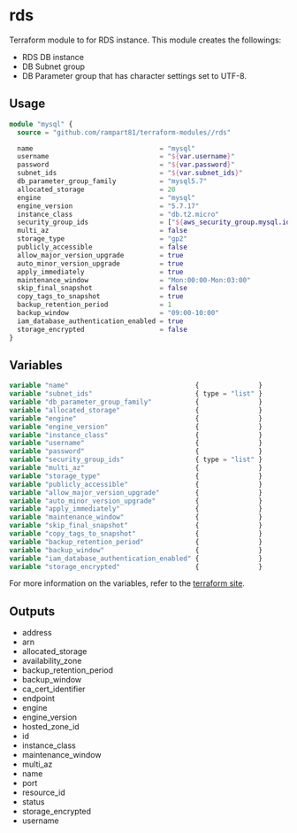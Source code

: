 # rds

Terraform module to for RDS instance. This module creates the followings:
* RDS DB instance
* DB Subnet group
* DB Parameter group that has character settings set to UTF-8.

## Usage
```terraform
module "mysql" {
  source = "github.com/rampart81/terraform-modules//rds"

  name                                = "mysql"
  username                            = "${var.username}"
  password                            = "${var.password}"
  subnet_ids                          = "${var.subnet_ids}"
  db_parameter_group_family           = "mysql5.7"
  allocated_storage                   = 20
  engine                              = "mysql"
  engine_version                      = "5.7.17"
  instance_class                      = "db.t2.micro"
  security_group_ids                  = ["${aws_security_group.mysql.id}"]
  multi_az                            = false
  storage_type                        = "gp2"
  publicly_accessible                 = false
  allow_major_version_upgrade         = true
  auto_minor_version_upgrade          = true
  apply_immediately                   = true
  maintenance_window                  = "Mon:00:00-Mon:03:00"
  skip_final_snapshot                 = false
  copy_tags_to_snapshot               = true
  backup_retention_period             = 1
  backup_window                       = "09:00-10:00"
  iam_database_authentication_enabled = true
  storage_encrypted                   = false
}
```

## Variables
```terraform
variable "name"                                {               } 
variable "subnet_ids"                          { type = "list" } 
variable "db_parameter_group_family"           {               } 
variable "allocated_storage"                   {               } 
variable "engine"                              {               } 
variable "engine_version"                      {               } 
variable "instance_class"                      {               } 
variable "username"                            {               } 
variable "password"                            {               } 
variable "security_group_ids"                  { type = "list" } 
variable "multi_az"                            {               } 
variable "storage_type"                        {               } 
variable "publicly_accessible"                 {               } 
variable "allow_major_version_upgrade"         {               } 
variable "auto_minor_version_upgrade"          {               } 
variable "apply_immediately"                   {               } 
variable "maintenance_window"                  {               } 
variable "skip_final_snapshot"                 {               } 
variable "copy_tags_to_snapshot"               {               } 
variable "backup_retention_period"             {               } 
variable "backup_window"                       {               } 
variable "iam_database_authentication_enabled" {               } 
variable "storage_encrypted"                   {               } 
```

For more information on the variables, refer to the [terraform site](https://www.terraform.io/docs/providers/aws/r/db_instance.html#argument-reference).

## Outputs
* address            
* arn                  
* allocated_storage     
* availability_zone     
* backup_retention_period
* backup_window         
* ca_cert_identifier    
* endpoint              
* engine                
* engine_version        
* hosted_zone_id        
* id                    
* instance_class        
* maintenance_window    
* multi_az              
* name                  
* port                  
* resource_id           
* status                
* storage_encrypted     
* username              
